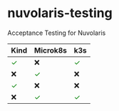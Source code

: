 # nuvolaris-testing
Acceptance Testing for Nuvolaris

| Kind | Microk8s | k3s |
|------|----------|-----|
| <span style="color:green">&#10003;</span>   | ❌         | <span style="color:green">&#10003;</span>   |
| ❌   | <span style="color:green">&#10003;</span>         | ❌   |
| <span style="color:green">&#10003;</span>   | ❌         | ❌   |
| ❌   | <span style="color:green">&#10003;</span>         | <span style="color:green">&#10003;</span>   |
